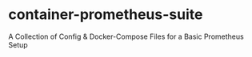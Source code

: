 # container-prometheus-suite
A Collection of Config & Docker-Compose Files for a Basic Prometheus Setup
